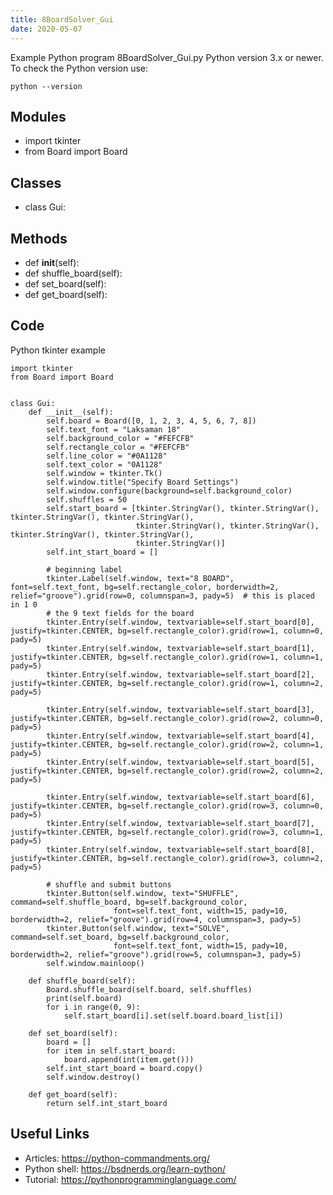 ```yaml
---
title: 8BoardSolver_Gui
date: 2020-05-07
---
```

Example Python program 8BoardSolver_Gui.py
Python version 3.x or newer.
To check the Python version use:

    python --version

## Modules

* import tkinter
* from Board import Board

## Classes

* class Gui:

## Methods

* def __init__(self):
* def shuffle_board(self):
* def set_board(self):
* def get_board(self):

## Code

Python tkinter example

    import tkinter
    from Board import Board
    
    
    class Gui:
        def __init__(self):
            self.board = Board([0, 1, 2, 3, 4, 5, 6, 7, 8])
            self.text_font = "Laksaman 18"
            self.background_color = "#FEFCFB"
            self.rectangle_color = "#FEFCFB"
            self.line_color = "#0A1128"
            self.text_color = "0A1128"
            self.window = tkinter.Tk()
            self.window.title("Specify Board Settings")
            self.window.configure(background=self.background_color)
            self.shuffles = 50
            self.start_board = [tkinter.StringVar(), tkinter.StringVar(), tkinter.StringVar(), tkinter.StringVar(),
                                tkinter.StringVar(), tkinter.StringVar(), tkinter.StringVar(), tkinter.StringVar(),
                                tkinter.StringVar()]
            self.int_start_board = []
    
            # beginning label
            tkinter.Label(self.window, text="8 BOARD", font=self.text_font, bg=self.rectangle_color, borderwidth=2, relief="groove").grid(row=0, columnspan=3, pady=5)  # this is placed in 1 0
            # the 9 text fields for the board
            tkinter.Entry(self.window, textvariable=self.start_board[0], justify=tkinter.CENTER, bg=self.rectangle_color).grid(row=1, column=0, pady=5)
            tkinter.Entry(self.window, textvariable=self.start_board[1], justify=tkinter.CENTER, bg=self.rectangle_color).grid(row=1, column=1, pady=5)
            tkinter.Entry(self.window, textvariable=self.start_board[2], justify=tkinter.CENTER, bg=self.rectangle_color).grid(row=1, column=2, pady=5)
    
            tkinter.Entry(self.window, textvariable=self.start_board[3], justify=tkinter.CENTER, bg=self.rectangle_color).grid(row=2, column=0, pady=5)
            tkinter.Entry(self.window, textvariable=self.start_board[4], justify=tkinter.CENTER, bg=self.rectangle_color).grid(row=2, column=1, pady=5)
            tkinter.Entry(self.window, textvariable=self.start_board[5], justify=tkinter.CENTER, bg=self.rectangle_color).grid(row=2, column=2, pady=5)
    
            tkinter.Entry(self.window, textvariable=self.start_board[6], justify=tkinter.CENTER, bg=self.rectangle_color).grid(row=3, column=0, pady=5)
            tkinter.Entry(self.window, textvariable=self.start_board[7], justify=tkinter.CENTER, bg=self.rectangle_color).grid(row=3, column=1, pady=5)
            tkinter.Entry(self.window, textvariable=self.start_board[8], justify=tkinter.CENTER, bg=self.rectangle_color).grid(row=3, column=2, pady=5)
    
            # shuffle and submit buttons
            tkinter.Button(self.window, text="SHUFFLE", command=self.shuffle_board, bg=self.background_color,
                           font=self.text_font, width=15, pady=10, borderwidth=2, relief="groove").grid(row=4, columnspan=3, pady=5)
            tkinter.Button(self.window, text="SOLVE", command=self.set_board, bg=self.background_color,
                           font=self.text_font, width=15, pady=10, borderwidth=2, relief="groove").grid(row=5, columnspan=3, pady=5)
            self.window.mainloop()
    
        def shuffle_board(self):
            Board.shuffle_board(self.board, self.shuffles)
            print(self.board)
            for i in range(0, 9):
                self.start_board[i].set(self.board.board_list[i])
    
        def set_board(self):
            board = []
            for item in self.start_board:
                board.append(int(item.get()))
            self.int_start_board = board.copy()
            self.window.destroy()
    
        def get_board(self):
            return self.int_start_board
    

## Useful Links

- Articles: https://python-commandments.org/
- Python shell: https://bsdnerds.org/learn-python/
- Tutorial: https://pythonprogramminglanguage.com/
